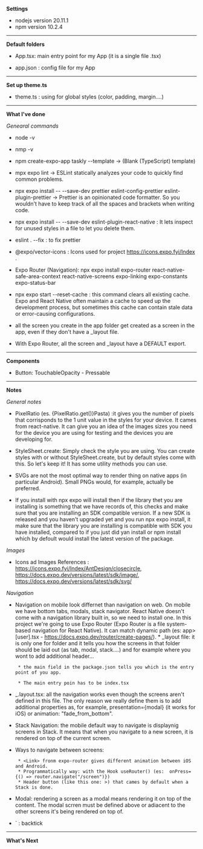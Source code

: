 **Settings**

- nodejs version 20.11.1
- npm version 10.2.4

---

**Default folders**

- App.tsx: main entry point for my App (it is a single file .tsx)

- app.json : config file for my App

---

**Set up theme.ts**

- theme.ts : using for global styles (color, padding, margin....)

---

**What I've done**

_Genearal commands_

- node -v
- nmp -v
- npm create-expo-app taskly --template -> (Blank (TypeScript) template)
- mpx expo lint -> ESLint statically analyzes your code to quickly find common problems.
- npx expo install -- --save-dev prettier eslint-config-prettier eslint-plugin-prettier -> Prettier is an opinionated code formatter. So you wouldn't have to keep track of all the spaces and brackets when writing code.
- npx expo install -- --save-dev eslint-plugin-react-native : It lets inspect for unused styles in a file to let you delete them.

- eslint . --fix : to fix prettier
- @expo/vector-icons : Icons used for project https://icons.expo.fyi/Index .
- Expo Router (Navigation): npx expo install expo-router react-native-safe-area-context react-native-screens expo-linking expo-constants expo-status-bar
- npx expo start --reset-cache : this command clears all existing cache. Expo and React Native often maintain a cache to speed up the development process, but sometimes this cache can contain stale data or error-causing configurations.

- all the screen you create in the app folder get created as a screen in the app, even if they don't have a \_layout file.

- With Expo Router, all the screen and \_layout have a DEFAULT export.

---

**Components**

- Button: TouchableOpacity - Pressable

---

**Notes**

_General notes_

- PixelRatio (es. <Text style={styles.itemText}>{PixelRatio.get()}Pasta</Text>) :it gives you the number of pixels that corrisponds to the 1 unit value in the styles for your device. It cames from react-native. It can give you an idea of the images sizes you need for the device you are using for testing and the devices you are developing for.

- StyleSheet.create: Simply check the style you are using. You can create styles with or without StyleSheet.create, but by default styles come with this. So let's keep it! It has some utility methods you can use.

- SVGs are not the most optimal way to render thing on native apps (in particular Android). Small PNGs would, for example, actually be preferred.

- If you install with npx expo will install then if the library thet you are installing is something that we have records of, this checks and make sure that you are installing an SDK compatible version. If a new SDK is released and you haven't upgraded yet and you run npx expo install, it make sure that the library you are installing is compatible with SDK you have installed, compared to if you just did yan install or npm install which by defoult would install the latest version of the package.

_Images_

- Icons ad Images References : https://icons.expo.fyi/Index/AntDesign/closecircle, https://docs.expo.dev/versions/latest/sdk/image/, https://docs.expo.dev/versions/latest/sdk/svg/

_Navigation_

- Navigation on mobile look differnet than navigation on web. On mobile we have bottom tabs, modals, stack navigator. React Native doesn't come with a navigation library built in, so we need to install one. In this project we're going to use Expo Router (Expo Router is a file system-based navigation for React Native). It can match dynamic path (es: app>[user].tsx - https://docs.expo.dev/router/create-pages/). \* \_layout file: it is only one for folder and it tells you how the screens in that folder should be laid out (as tab, modal, stack....) and for example where you wont to add additional header...

       * the main field in the package.json tells you which is the entry point of you app.

       * The main entry poin has to be index.tsx

- _.layout.tsx: all the navigation works even though the screens aren't defined in this file. The only reason we really define them is to add additional properties as, for example, presentation={modal} (it works for iOS)  or animation: "fade_from_bottom".

- Stack Navigation: the mobile default way to navigate is displaynig screens in Stack. It means that when you navigate to a new screen, it is rendered on top of the current screen.

- Ways to navigate between screens:

       * <Link> fronm expo-router gives different animation between iOS and Android.
       * Programmatically way: with the Hook useRouter() (es:  onPress={() => router.navigate("/screen")})
       * Header button (like this one: >) that cames by default when a Stack is done.

- Modal: rendering a screen as a modal means rendering it on top of the content. The modal scrren must be defined above or adiacent to the other screens it's being rendered on top of.

- ` : backtick

---

**What's Next**
